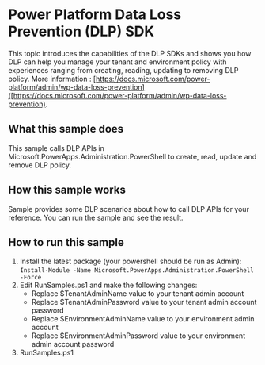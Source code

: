 # Power Platform Data Loss Prevention (DLP) SDK 

This topic introduces the capabilities of the DLP SDKs and shows you how DLP can help you manage your tenant and environment policy with experiences ranging from creating, reading, updating to removing DLP policy. More information : [https://docs.microsoft.com/power-platform/admin/wp-data-loss-prevention]([https://docs.microsoft.com/power-platform/admin/wp-data-loss-prevention).

## What this sample does

This sample calls DLP APIs in Microsoft.PowerApps.Administration.PowerShell to create, read, update and remove DLP policy.

## How this sample works

Sample provides some DLP scenarios about how to call DLP APIs for your reference. You can run the sample and see the result.

## How to run this sample

1. Install the latest package (your powershell should be run as Admin): <br/>
   `Install-Module -Name Microsoft.PowerApps.Administration.PowerShell -Force`
2. Edit RunSamples.ps1 and make the following changes:
   - Replace $TenantAdminName value to your tenant admin account
   - Replace $TenantAdminPassword value to your tenant admin account password
   - Replace $EnvironmentAdminName value to your environment admin account
   - Replace $EnvironmentAdminPassword value to your environment admin account password
3. RunSamples.ps1
